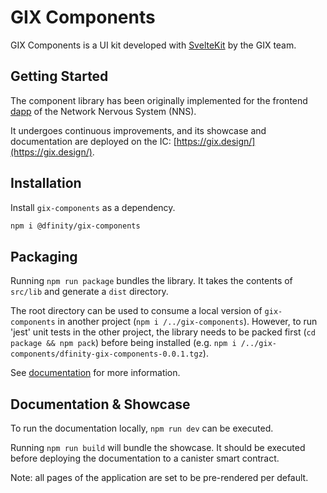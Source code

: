 # GIX Components

GIX Components is a UI kit developed with [SvelteKit](https://kit.svelte.dev) by the GIX team.

## Getting Started

The component library has been originally implemented for the frontend [dapp](https://nns.ic0.app/) of the Network Nervous System (NNS).

It undergoes continuous improvements, and its showcase and documentation are deployed on the IC: [https://gix.design/](https://gix.design/).

## Installation

Install `gix-components` as a dependency.

```bash
npm i @dfinity/gix-components
```

## Packaging

Running `npm run package` bundles the library. It takes the contents of `src/lib` and generate a `dist` directory.

The root directory can be used to consume a local version of `gix-components` in another project (`npm i /../gix-components`).
However, to run 'jest' unit tests in the other project, the library needs to be packed first (`cd package && npm pack`) before being installed (e.g. `npm i /../gix-components/dfinity-gix-components-0.0.1.tgz`).

See [documentation](https://kit.svelte.dev/docs/packaging) for more information.

## Documentation & Showcase

To run the documentation locally, `npm run dev` can be executed.

Running `npm run build` will bundle the showcase. It should be executed before deploying the documentation to a canister smart contract.

Note: all pages of the application are set to be pre-rendered per default.
